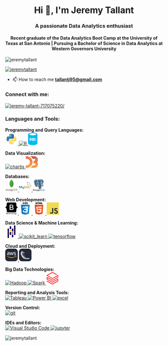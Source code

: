 <h1 align="center">Hi 👋, I'm Jeremy Tallant</h1>
<h3 align="center">A passionate Data Analytics enthusiast</h3>
<h4 align="center">Recent graduate of the Data Analytics Boot Camp at the University of Texas at San Antonio | Pursuing a Bachelor of Science in Data Analytics at Western Governors University</h4>

<p align="left"> <img src="https://komarev.com/ghpvc/?username=jeremytallant&label=Profile%20views&color=0e75b6&style=flat" alt="jeremytallant" /> </p>

<p align="left"> <a href="https://github.com/ryo-ma/github-profile-trophy"><img src="https://github-profile-trophy.vercel.app/?username=jeremytallant" alt="jeremytallant" /></a> </p>

- 📫 How to reach me **tallantj95@gmail.com**

<h3 align="left">Connect with me:</h3>
<p align="left">
<a href="https://linkedin.com/in/jeremy-tallant-717075220/" target="blank"><img align="center" src="https://raw.githubusercontent.com/rahuldkjain/github-profile-readme-generator/master/src/images/icons/Social/linked-in-alt.svg" alt="jeremy-tallant-717075220/" height="30" width="40" /></a>
</p>

<h3 align="left">Languages and Tools:</h3>
<p align="left">
<!-- Programming and Query Languages -->
<b>Programming and Query Languages:</b><br>
<a href="https://www.python.org" target="_blank" rel="noreferrer"> <img src="https://raw.githubusercontent.com/devicons/devicon/master/icons/python/python-original.svg" title="Python"  alt="python" width="40" height="40"/> </a> 
<a href="https://www.r-project.org/" target="_blank" rel="noreferrer"> <img src="https://github.com/get-icon/geticon/raw/master/icons/r-lang.svg" title="R" alt="R" width="40" height="40"/> </a> 
<a href="https://en.wikipedia.org/wiki/SQL" target="_blank" rel="noreferrer"> <img src="https://github.com/JeremyTallant/databricks_image/blob/main/database.svg" title="SQL (Query Language)" alt="SQL" width="30" height="40"/> </a>

<!-- Data Visualization -->
<b>Data Visualization:</b><br>
<a href="https://www.chartjs.org" target="_blank" rel="noreferrer"> <img src="https://www.chartjs.org/media/logo-title.svg" title="Chart.js"  alt="chartjs" width="40" height="40"/> </a> 
<a href="https://d3js.org/" target="_blank" rel="noreferrer"> <img src="https://raw.githubusercontent.com/devicons/devicon/master/icons/d3js/d3js-original.svg" title="D3.js"  alt="d3js" width="40" height="40"/> </a> 

<!-- Databases -->
<b>Databases:</b><br>
<a href="https://www.mongodb.com/" target="_blank" rel="noreferrer"> <img src="https://raw.githubusercontent.com/devicons/devicon/master/icons/mongodb/mongodb-original-wordmark.svg" title="MongoDB"  alt="mongodb" width="40" height="40"/> </a> 
<a href="https://www.mysql.com/" target="_blank" rel="noreferrer"> <img src="https://raw.githubusercontent.com/devicons/devicon/master/icons/mysql/mysql-original-wordmark.svg" title="MySQL"  alt="mysql" width="40" height="40"/> </a> 
<a href="https://www.postgresql.org" target="_blank" rel="noreferrer"> <img src="https://raw.githubusercontent.com/devicons/devicon/master/icons/postgresql/postgresql-original-wordmark.svg" title="PostgreSQL"  alt="postgresql" width="40" height="40"/> </a>

<!-- Web Development -->
<b>Web Development:</b><br>
<a href="https://getbootstrap.com" target="_blank" rel="noreferrer"> <img src="https://raw.githubusercontent.com/devicons/devicon/master/icons/bootstrap/bootstrap-plain-wordmark.svg" title="Bootstrap"  alt="bootstrap" width="40" height="40"/> </a> 
<a href="https://www.w3schools.com/css/" target="_blank" rel="noreferrer"> <img src="https://raw.githubusercontent.com/devicons/devicon/master/icons/css3/css3-original-wordmark.svg" title="CSS3"  alt="css3" width="40" height="40"/> </a> 
<a href="https://www.w3.org/html/" target="_blank" rel="noreferrer"> <img src="https://raw.githubusercontent.com/devicons/devicon/master/icons/html5/html5-original-wordmark.svg" title="HTML5"  alt="html5" width="40" height="40"/> </a>
<a href="https://developer.mozilla.org/en-US/docs/Web/JavaScript" target="_blank" rel="noreferrer"> <img src="https://raw.githubusercontent.com/devicons/devicon/master/icons/javascript/javascript-original.svg" title="JavaScript"  alt="javascript" width="40" height="40"/> </a>

<!-- Data Science & Machine Learning -->
<b>Data Science & Machine Learning:</b><br>
<a href="https://pandas.pydata.org/" target="_blank" rel="noreferrer"> <img src="https://raw.githubusercontent.com/devicons/devicon/2ae2a900d2f041da66e950e4d48052658d850630/icons/pandas/pandas-original.svg" title="Pandas"  alt="pandas" width="40" height="40"/> </a> 
<a href="https://scikit-learn.org/" target="_blank" rel="noreferrer"> <img src="https://upload.wikimedia.org/wikipedia/commons/0/05/Scikit_learn_logo_small.svg" title="Scikit-Learn"  alt="scikit_learn" width="40" height="40"/> </a>
<a href="https://www.tensorflow.org" target="_blank" rel="noreferrer"> <img src="https://www.vectorlogo.zone/logos/tensorflow/tensorflow-icon.svg" title="Tensorflow"  alt="tensorflow" width="40" height="40"/> </a>

<!-- Cloud and Deployment -->
<b>Cloud and Deployment:</b><br>
<a href="https://aws.amazon.com" target="_blank" rel="noreferrer"> <img src="https://github.com/tandpfun/skill-icons/blob/main/icons/AWS-Dark.svg" title="AWS" alt="AWS" width="40" height="40"/> </a> 
<a href="https://flask.palletsprojects.com/" target="_blank" rel="noreferrer"> <img src="https://github.com/tandpfun/skill-icons/blob/main/icons/Flask-Dark.svg" title="Flask"  alt="flask" width="40" height="40"/> </a>

<!-- Big Data Technologies -->
<b>Big Data Technologies:</b><br>
<a href="https://hadoop.apache.org/docs/stable/" target="_blank" rel="noreferrer"> <img src="https://github.com/gilbarbara/logos/blob/main/logos/hadoop.svg" title="Hadoop" alt="Hadoop" width="40" height="40"/> </a>
<a href="https://spark.apache.org/docs/latest/" target="_blank" rel="noreferrer"> <img src="https://upload.wikimedia.org/wikipedia/commons/f/f3/Apache_Spark_logo.svg" title="Spark" alt="Spark" width="40" height="40"/> </a>
<a href="https://docs.databricks.com/" target="_blank" rel="noreferrer"> <img src="https://github.com/JeremyTallant/databricks_image/blob/main/databricks-red.svg" title="Databricks" alt="Databricks" width="40" height="40"/> </a>

<!-- Reporting and Analysis Tools -->
<b>Reporting and Analysis Tools:</b><br>
<a href="https://help.tableau.com/current/pro/desktop/en-us/gettingstarted_overview.htm" target="_blank" rel="noreferrer"> <img src="https://github.com/get-icon/geticon/raw/master/icons/tableau-icon.svg" title="Tableau" alt="Tableau" width="40" height="40"/> </a>
<a href="https://powerbi.microsoft.com/en-us/" target="_blank" rel="noreferrer"> <img src="https://github.com/gilbarbara/logos/blob/main/logos/microsoft-power-bi.svg" title="Power BI" alt="Power BI" width="40" height="40"/> </a>
<a href="https://support.microsoft.com/en-us/excel" target="_blank" rel="noreferrer"> <img src="https://github.com/get-icon/geticon/blob/master/icons/microsoft-office-excel.svg" title="Excel"  alt="excel" width="40" height="40"/> </a>

<!-- Version Control -->
<b>Version Control:</b><br>
<a href="https://git-scm.com/" target="_blank" rel="noreferrer"> <img src="https://www.vectorlogo.zone/logos/git-scm/git-scm-icon.svg" title="GIT"  alt="git" width="40" height="40"/> </a>

<!-- IDEs and Editors -->
<b>IDEs and Editors:</b><br>
<a href="https://code.visualstudio.com/docs/?dv=osx" target="_blank" rel="noreferrer"> <img src="https://github.com/get-icon/geticon/raw/master/icons/visual-studio-code.svg" title="Visual Studio Code"  alt="Visual Studio Code" width="40" height="40"/> </a>
<a href="https://docs.jupyter.org/en/latest/" target="_blank" rel="noreferrer"> <img src="https://github.com/get-icon/geticon/blob/master/icons/jupyter.svg" title="Jupyter"  alt="jupyter" width="40" height="40"/> </a>


<p><img align="center" src="https://github-readme-streak-stats.herokuapp.com/?user=jeremytallant&" alt="jeremytallant" /></p>
